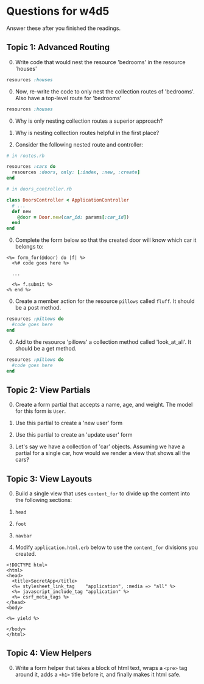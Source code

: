 # Questions for w4d5

Answer these after you finished the readings.

## Topic 1: Advanced Routing

0. Write code that would nest the resource 'bedrooms' in the resource 'houses'

  ```ruby
  resources :houses
  ```

0. Now, re-write the code to only nest the collection routes of 'bedrooms'. Also have a top-level route for 'bedrooms'

  ```ruby
  resources :houses
  ```

0. Why is only nesting collection routes a superior approach?

0. Why is nesting collection routes helpful in the first place?

0. Consider the following nested route and controller:

  ```ruby
  # in routes.rb

  resources :cars do
    resources :doors, only: [:index, :new, :create]
  end
  ```

  ```ruby
  # in doors_controller.rb

  class DoorsController < ApplicationController
    # ...
    def new
      @door = Door.new(car_id: params[:car_id])
    end
  end
  ```

0. Complete the form below so that the created door will know which car it belongs to:

  ```erb
  <%= form_for(@door) do |f| %>
    <%# code goes here %>

    ...

    <%= f.submit %>
  <% end %>
  ```

0. Create a member action for the resource `pillows` called `fluff`. It should be a post method.

  ```ruby
  resources :pillows do
    #code goes here
  end
  ```

0. Add to the resource 'pillows' a collection method called 'look_at_all'. It should be a get method.

  ```ruby
  resources :pillows do
    #code goes here
  end
  ```

## Topic 2: View Partials

0. Create a form partial that accepts a name, age, and weight. The model for this form is `User`.
  0. Use this partial to create a 'new user' form
  0. Use this partial to create an 'update user' form

0. Let's say we have a collection of 'car' objects. Assuming we have a partial for a single car, how would we render a view that shows all the cars?

## Topic 3: View Layouts

0. Build a single view that uses `content_for` to divide up the content into the following sections:
  0. `head`
  0. `foot`
  0. `navbar`

0. Modify `application.html.erb` below to use the `content_for` divisions you created.

  ```erb
  <!DOCTYPE html>
  <html>
  <head>
    <title>SecretApp</title>
    <%= stylesheet_link_tag    "application", :media => "all" %>
    <%= javascript_include_tag "application" %>
    <%= csrf_meta_tags %>
  </head>
  <body>

  <%= yield %>

  </body>
  </html>
  ```

## Topic 4: View Helpers

0. Write a form helper that takes a block of html text, wraps a `<pre>` tag around it, adds a `<h1>` title before it, and finally makes it html safe.